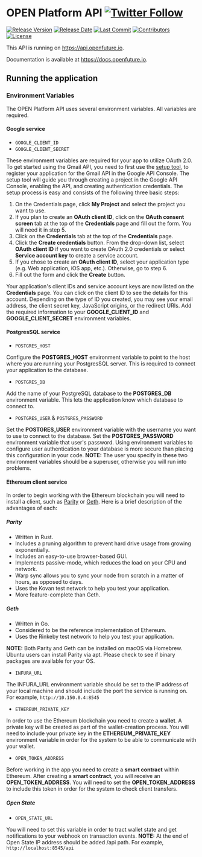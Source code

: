 # OPEN Platform API [![Twitter Follow](https://img.shields.io/twitter/follow/openplatform.svg?style=social&label=Follow)](https://twitter.com/openplatform)

[![Release Version](https://img.shields.io/github/release/OpenFuturePlatform/open-api.svg?style=flat-square)](https://github.com/OpenFuturePlatform/open-api/releases)
[![Release Date](https://img.shields.io/github/release-date/OpenFuturePlatform/open-api.svg?style=flat-square&colorB=007EC6)](https://github.com/OpenFuturePlatform/open-api/releases)
[![Last Commit](https://img.shields.io/github/last-commit/OpenFuturePlatform/open-api.svg?style=flat-square&colorB=007EC6)](https://github.com/OpenFuturePlatform/open-api/commits)
[![Contributors](https://img.shields.io/github/contributors/OpenFuturePlatform/open-api.svg?style=flat-square&colorB=007EC6)](https://github.com/OpenFuturePlatform/open-api/contributors)
[![License](https://img.shields.io/github/license/OpenFuturePlatform/open-api.svg?style=flat-square)](https://github.com/OpenFuturePlatform/open-api/blob/master/LICENSE.txt)


This API is running on https://api.openfuture.io.

Documentation is available at https://docs.openfuture.io.

## Running the application

### Environment Variables

The OPEN Platform API uses several environment variables. All variables are required.

#### Google service

* `GOOGLE_CLIENT_ID`
* `GOOGLE_CLIENT_SECRET`

These environment variables are required for your app to utilize OAuth 2.0. To get started using the Gmail API, you need to first use the [setup tool](https://console.developers.google.com/flows/enableapi?apiid=gmail&credential=client_key&pli=1), to register your application for the Gmail API in the Google API Console.  The setup tool will guide you through creating a project in the Google API Console, enabling the API, and creating authentication credentials. The setup process is easy and consists of the following three basic steps:

1. On the Credentials page, click **My Project** and select the project you want to use.
2. If you plan to create an **OAuth client ID**, click on the **OAuth consent screen** tab at the top of the **Credentials** page and fill out the form. You will need it in step 5.
3. Click on the **Credentials** tab at the top of the **Credentials** page.
4. Click the **Create credentials** button. From the drop-down list, select **OAuth client ID** if you want to create OAuth 2.0 credentials or select **Service account key** to create a service account.
5. If you chose to create an **OAuth client ID**, select your application type (e.g. Web application, iOS app, etc.). Otherwise, go to step 6.
6. Fill out the form and click the **Create** button.

Your application's client IDs and service account keys are now listed on the **Credentials** page.  You can click on the client ID to see the details for this account.  Depending on the type of ID you created, you may see your email address, the client secret key, JavaScript origins, or the redirect URIs.  Add the required information to your **GOOGLE_CLIENT_ID** and **GOOGLE_CLIENT_SECRET** environment variables.

#### PostgresSQL service

* `POSTGRES_HOST`

Configure the **POSTGRES_HOST** environment variable to point to the host where you are running your PostgresSQL server. This is required to connect your application to the database.

* `POSTGRES_DB`

Add the name of your PostgreSQL database to the **POSTGRES_DB** environment variable. This lets the application know which database to connect to.

* `POSTGRES_USER` & `POSTGRES_PASSWORD`

Set the **POSTGRES_USER** environment variable with the username you want to use to connect to the database.  Set the **POSTGRES_PASSWORD** environment variable that user's password. Using environment variables to configure user authentication to your database is more secure than placing this configuration in your code. **NOTE:** The user you specify in these two environment variables should be a superuser, otherwise you will run into problems.

#### Ethereum client service

In order to begin working with the Ethereum blockchain you will need to install a client, such as [Parity](https://github.com/paritytech/parity) or [Geth](https://geth.ethereum.org/downloads/). Here is a brief description of the advantages of each:

##### Parity
* Written in Rust.
* Includes a pruning algorithm to prevent hard drive usage from growing exponentially.
* Includes an easy-to-use browser-based GUI.
* Implements passive-mode, which reduces the load on your CPU and network.
* Warp sync allows you to sync your node from scratch in a matter of hours, as opposed to days.
* Uses the Kovan test network to help you test your application.
* More feature-complete than Geth.

##### Geth
* Written in Go.
* Considered to be the reference implementation of Ethereum.
* Uses the Rinkeby test network to help you test your application.

**NOTE:** Both Parity and Geth can be installed on macOS via Homebrew.  Ubuntu users can install Parity via apt. Please check to see if binary packages are available for your OS.

* `INFURA_URL`

The INFURA_URL environment variable should be set to the IP address of your local machine and should include the port the service is running on. For example, `http://10.150.0.4:8545`

* `ETHEREUM_PRIVATE_KEY`

In order to use the Ethereum blockchain you need to create a **wallet**. A private key will be created as part of the wallet-creation process.  You will need to include your private key in the **ETHEREUM_PRIVATE_KEY** environment variable in order for the system to be able to communicate with your wallet.

* `OPEN_TOKEN_ADDRESS`

Before working in the app you need to create a **smart contract** within Ethereum. After creating a **smart contract**, you will receive an **OPEN_TOKEN_ADDRESS**.  You will need to set the **OPEN_TOKEN_ADDRESS** to include this token in order for the system to check client transfers.

##### Open State

* `OPEN_STATE_URL`

You will need to set this variable in order to tract wallet state and get notifications to your webhook on transaction events.
**NOTE:** At the end of Open State IP address should be added /api path. For example, `http://localhost:8545/api`